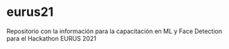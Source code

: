 # eurus21
Repositorio con la información para la capacitación en ML y Face Detection para el Hackathon EURUS 2021
